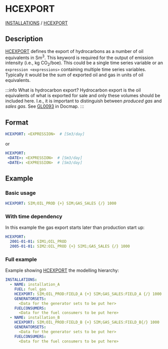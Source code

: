 # HCEXPORT

[INSTALLATIONS](INSTALLATIONS) /
[HCEXPORT](HCEXPORT)

## Description
[HCEXPORT](HCEXPORT) defines the export of hydrocarbons as a number of oil equivalents in Sm<sup>3</sup>.
This keyword is required for the output of emission intensity (i.e., kg CO<sub>2</sub>/boe).
This could be a single time series variable or an `expression <expressions>` containing multiple time series variables.
Typically it would be the sum of exported oil and gas in units of oil equivalents.

:::info What is hydrocarbon export?
Hydrocarbon export is the oil equivalents of what is exported for sale and only these volumes should
be included here. I.e., it is important to distinguish between *produced gas* and *sales gas*.
See [GL0093](https://docmap.equinor.com/Docmap/page/doc/dmDocIndex.html?DOCVIEW=FALSE?DOCID=1042144) in Docmap.
:::
## Format
~~~~~~~~yaml
HCEXPORT: <EXPRESSION>  # [Sm3/day]
~~~~~~~~

or

~~~~~~~~yaml
HCEXPORT:
 <DATE>: <EXPRESSION>  # [Sm3/day]
 <DATE>: <EXPRESSION>  # [Sm3/day]
~~~~~~~~

## Example
### Basic usage
~~~~~~~~yaml
HCEXPORT: SIM;OIL_PROD {+} SIM;GAS_SALES {/} 1000
~~~~~~~~

### With time dependency
In this example the gas export starts later than production start up:

~~~~~~~~yaml
HCEXPORT:
  2001-01-01: SIM1;OIL_PROD
  2005-01-01: SIM2:OIL_PROD {+} SIM1;GAS_SALES {/} 1000
~~~~~~~~

### Full example
Example showing [HCEXPORT](HCEXPORT) the modelling hierarchy:

~~~~~~~~yaml
INSTALLATIONS:
  - NAME: installation_A
    FUEL: fuel_gas
    HCEXPORT: SIM;OIL_PROD:FIELD_A {+} SIM;GAS_SALES:FIELD_A {/} 1000
    GENERATORSETS:
      <Data for the generator sets to be put her>
    FUELCONSUMERS:
      <Data for the fuel consumers to be put here>
  - NAME: installation_B
    HCEXPORT: SIM;OIL_PROD:FIELD_B {+} SIM;GAS_SALES:FIELD_B{/} 1000
    GENERATORSETS:
      <Data for the generator sets to be put her>
    FUELCONSUMERS:
      <Data for the fuel consumers to be put here>
~~~~~~~~

